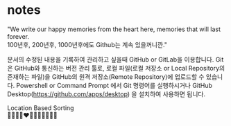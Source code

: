 # notes

"We write our happy memories from the heart here, memories that will last forever. <br>
100년후, 200년후, 1000년후에도 Github는 계속 있을꺼니깐."

문서의 수정된 내용을 기록하여 관리하고 싶을때 GitHub or GitLab을 이용합니다.
Git은 GitHub와 통신하는 버전 관리 툴로, 로컬 파일(로컬 저장소 or Local Repository의 존재하는 파일)을 GitHub의 원격 저장소(Remote Repository)에 업로드할 수 있습니다.
Powershell or Command Prompt 에서 Git 명령어를 실행하시거나
GitHub Desktop(https://github.com/apps/desktop) 을 설치하여 사용하면 됩니다.

Location Based Sorting <br>
🖤💚🤎💜❤️💙🩶🧡🩵💛🩷🤍
